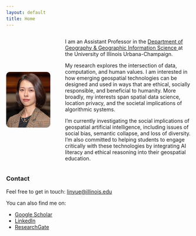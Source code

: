 ```yaml
---
layout: default
title: Home
---
```


<div style="display: flex; align-items: center; gap: 40px; margin-bottom: 1.5em; flex-wrap: wrap;">
  <img src="assets/photo.jpeg" alt="Yue Lin" 
       style="border-radius: 10px; width: 120px; max-width: 30%; height: auto; flex-shrink: 0;" />
  <div style="flex: 1; min-width: 250px;">
    <p>
      I am an Assistant Professor in the 
      <a href="https://ggis.illinois.edu/" target="_blank">
        Department of Geography & Geographic Information Science
      </a> 
      at the University of Illinois Urbana-Champaign.
    </p>
    <p>
      My research explores the intersection of data, computation, and human values. I am interested in how emerging geospatial technologies can be designed and used in ways that are ethical, socially responsible, and beneficial to humanity. More broadly, my interests span spatial data science, location privacy, and the societal implications of algorithmic systems.
    </p>
    <p>
      I’m currently investigating the social implications of geospatial artificial intelligence, including issues of social bias, semantic collapse, and loss of diversity. I’m also committed to helping students to engage critically with these technologies by integrating AI literacy and ethical reasoning into their geospatial education.
    </p>
  </div>
</div>

### Contact

Feel free to get in touch: <a href="mailto:linyue@illinois.edu">linyue@illinois.edu</a>  

You can also find me on:  
- [Google Scholar](https://scholar.google.com/citations?user=Pssz3IgAAAAJ&hl=en)  
- [LinkedIn](https://www.linkedin.com/in/yue-lin-9536b019b/)  
- [ResearchGate](https://www.researchgate.net/profile/Yue-Lin-14)
